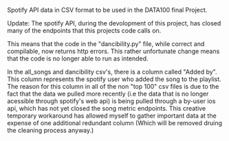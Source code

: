 Spotify API data in CSV format to be used in the DATA100 final Project. 


Update: The spotify API, during the devolopment of this project, has closed many of the endpoints that 
this projects code calls on.

This means that the code in the "dancibility.py" file, while correct and compilable, now returns http errors.
This rather unfortunate change means that the code is no longer able to run as intended.

In the all_songs and dancibility csv's, there is a column called "Added by". This column
represents the spotify user who added the song to the playlist. The reason for this column in all of the non "top 100" csv
files is due to the fact that the data we pulled more recently (i.e the data that is no longer acessible through spotify's 
web api) is being pulled through a by-user ios api, which has not yet closed the song metric endpoints. This creative temporary
workaround has allowed myself to gather important data at the expense of one additional redundant column (Which will
be removed druing the cleaning process anyway.)
